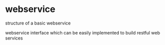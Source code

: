 # webservice
structure of a basic webservice


webservice interface which can be easily implemented to build restful web services
